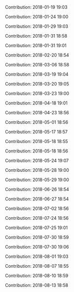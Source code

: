 Contribution: 2018-01-19 19:03

Contribution: 2018-01-24 19:00

Contribution: 2018-01-29 19:03

Contribution: 2018-01-31 18:58

Contribution: 2018-01-31 19:01

Contribution: 2018-02-20 18:54

Contribution: 2018-03-06 18:58

Contribution: 2018-03-19 19:04

Contribution: 2018-03-20 19:05

Contribution: 2018-03-23 19:00

Contribution: 2018-04-18 19:01

Contribution: 2018-04-23 18:56

Contribution: 2018-05-01 18:56

Contribution: 2018-05-17 18:57

Contribution: 2018-05-18 18:55

Contribution: 2018-05-18 18:56

Contribution: 2018-05-24 19:07

Contribution: 2018-05-28 19:00

Contribution: 2018-05-29 19:00

Contribution: 2018-06-26 18:54

Contribution: 2018-06-27 18:54

Contribution: 2018-07-02 18:56

Contribution: 2018-07-24 18:56

Contribution: 2018-07-25 19:01

Contribution: 2018-07-30 18:59

Contribution: 2018-07-30 19:06

Contribution: 2018-08-01 19:03

Contribution: 2018-08-07 18:55

Contribution: 2018-08-10 18:59

Contribution: 2018-08-13 18:58

